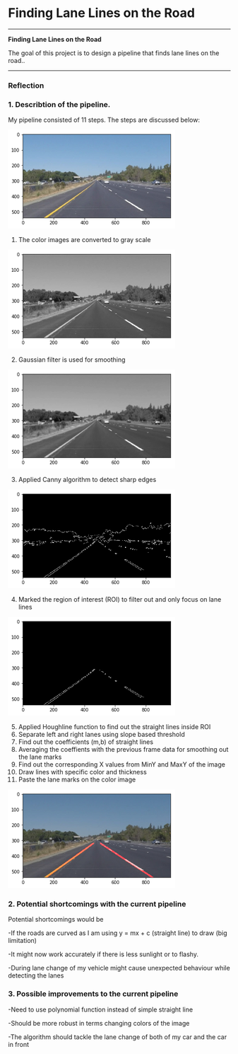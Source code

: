 # **Finding Lane Lines on the Road** 



---

**Finding Lane Lines on the Road**

The goal of this project is to design a pipeline that finds lane lines on the road..



[//]: # (Image References)

[image1]: ./Images_Writeup/Color.png "Color"
[image2]: ./Images_Writeup/Gray.png "Grayscale"
[image3]: ./Images_Writeup/Gaussian.png "Gaussian"
[image4]: ./Images_Writeup/Canny.png "Canny"
[image5]: ./Images_Writeup/ROI.png "ROI"
[image6]: ./Images_Writeup/LaneMark.png "LaneMark"


---

### Reflection

### 1. Describtion of the pipeline.
 
My pipeline consisted of 11 steps. The steps are discussed below:

![alt text][image1]

1. The color images are converted to gray scale

![alt text][image2]
 
2. Gaussian filter is used for smoothing

![alt text][image3]

3. Applied Canny algorithm to detect sharp edges

![alt text][image4]

4. Marked the region of interest (ROI) to filter out and only focus on lane lines

![alt text][image5]

5. Applied Houghline function to find out the straight lines inside ROI
6. Separate left and right lanes using slope based threshold
7. Find out the coefficients (m,b) of straight lines
8. Averaging the coeffients with the previous frame data for smoothing out the lane marks
9. Find out the corresponding X values from MinY and MaxY of the image
10. Draw lines with specific color and thickness
11. Paste the lane marks on the color image

![alt text][image6]




### 2. Potential shortcomings with the current pipeline


Potential shortcomings would be 

-If the roads are curved as I am using y = mx + c (straight line) to draw (big limitation)

-It might now work accurately if there is less sunlight or to flashy.

-During lane change of my vehicle might cause unexpected behaviour while detecting the lanes





### 3. Possible improvements to the current pipeline

-Need to use polynomial function instead of simple straight line

-Should be more robust in terms changing colors of the image 

-The algorithm should tackle the lane change of both of my car and the car in front 
